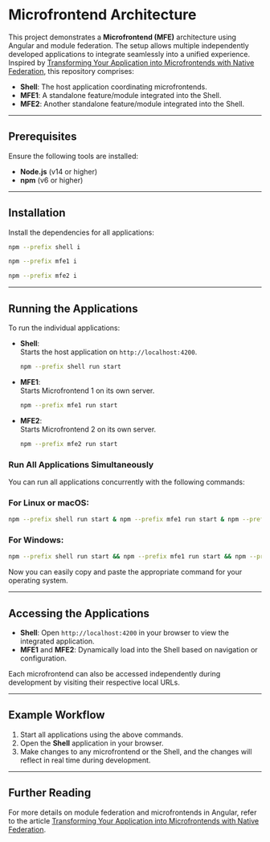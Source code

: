 # Microfrontend Architecture

This project demonstrates a **Microfrontend (MFE)** architecture using Angular and module federation. The setup allows multiple independently developed applications to integrate seamlessly into a unified experience. Inspired by [Transforming Your Application into Microfrontends with Native Federation](https://medium.com/@erick.98zanetti.98/transforming-your-application-into-micro-frontends-with-native-federation-for-angular-part-1-791d159b09c8), this repository comprises:

- **Shell**: The host application coordinating microfrontends.
- **MFE1**: A standalone feature/module integrated into the Shell.
- **MFE2**: Another standalone feature/module integrated into the Shell.

---

## Prerequisites

Ensure the following tools are installed:

- **Node.js** (v14 or higher)
- **npm** (v6 or higher)

---

## Installation

Install the dependencies for all applications:

```bash
npm --prefix shell i
```

```bash
npm --prefix mfe1 i
```

```bash
npm --prefix mfe2 i
```

---

## Running the Applications

To run the individual applications:

- **Shell**:  
  Starts the host application on `http://localhost:4200`.  
  ```bash
  npm --prefix shell run start
  ```

- **MFE1**:  
  Starts Microfrontend 1 on its own server.  
  ```bash
  npm --prefix mfe1 run start
  ```

- **MFE2**:  
  Starts Microfrontend 2 on its own server.  
  ```bash
  npm --prefix mfe2 run start
  ```

### Run All Applications Simultaneously

You can run all applications concurrently with the following commands:

### For Linux or macOS:

```bash
npm --prefix shell run start & npm --prefix mfe1 run start & npm --prefix mfe2 run start
```

### For Windows:

```bash
npm --prefix shell run start && npm --prefix mfe1 run start && npm --prefix mfe2 run start
```

Now you can easily copy and paste the appropriate command for your operating system.


---

## Accessing the Applications

- **Shell**: Open `http://localhost:4200` in your browser to view the integrated application.
- **MFE1** and **MFE2**: Dynamically load into the Shell based on navigation or configuration.

Each microfrontend can also be accessed independently during development by visiting their respective local URLs.

---

## Example Workflow

1. Start all applications using the above commands.
2. Open the **Shell** application in your browser.
3. Make changes to any microfrontend or the Shell, and the changes will reflect in real time during development.

---

## Further Reading

For more details on module federation and microfrontends in Angular, refer to the article [Transforming Your Application into Microfrontends with Native Federation](https://medium.com/@erick.98zanetti.98/transforming-your-application-into-micro-frontends-with-native-federation-for-angular-part-1-791d159b09c8).

